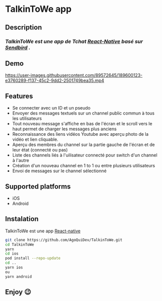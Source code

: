 # TalkinToWe app
## Description
### _TalkinToWe est une app de Tchat [React-Native](https://reactnative.dev/) basé sur [Sendbird](https://sendbird.com/) ._

## Demo
https://user-images.githubusercontent.com/89572645/189600123-e3760289-f137-45c2-9dd2-2501749bea35.mp4

## Features

  - Se connecter avec un ID et un pseudo
  - Envoyer des messages textuels sur un channel public commun à tous les utilisateurs 
  - Tout nouveau message s'affiche en bas de l'écran et le scroll vers le haut permet de charger les messages plus anciens
  - Reconnaissance des liens vidéos Youtube avec aperçu photo de la vidéo et lien cliquable.
  - Aperçu des membres du channel sur la partie gauche de l'écran et de leur état (connecté ou pas)
  - Liste des channels liés à l'uilisateur connecté pour switch d'un channel à l'autre
  - Création d'un nouveau channel en 1 to 1 ou entre plusieurs utilisateurs
  - Envoi de messages sur le channel sélectionné


## Supported platforms

- iOS
- Android

## Instalation
TalkinToWe est une app [React-native](https://reactnative.dev/docs/environment-setup)

```sh
git clone https://github.com/AgoQuiDev/TalkinToWe.git
cd TalkinToWe
yarn
cd ios
pod install --repo-update
cd ..
yarn ios 
ou 
yarn android
```


## Enjoy 😉
